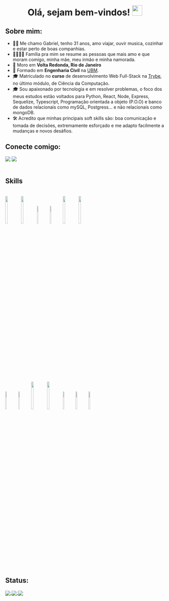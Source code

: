 <h1 align="center">Olá, sejam bem-vindos! <img src="https://media.giphy.com/media/hvRJCLFzcasrR4ia7z/giphy.gif" width="32"></h1>


## Sobre mim:

- 🧑‍💻 Me chamo Gabriel, tenho 31 anos, amo viajar, ouvir musica, cozinhar e estar perto de boas companhias.
- 👨‍👩‍👧‍👦 Família pra mim se resume as pessoas que mais amo e que moram comigo, minha mãe, meu irmão e minha namorada.
- 🏡 Moro em **Volta Redonda, Rio de Janeiro**
- 🏢 Formado em **Engenharia Civil** na [UBM](https://www.ubm.br/).
- 🎓 Matriculado no **curso** de desenvolvimento Web Full-Stack na [Trybe](https://www.betrybe.com/), no último módulo, de Ciência da Computação.
- 🎓 Sou apaixonado por tecnologia e em resolver problemas, o foco dos meus estudos estão voltados para Python, React, Node, Express, Sequelize, Typescript, Programação orientada a objeto (P.O.O) e banco de dados relacionais como mySQL, Postgress... e não relacionais como mongoDB.
- 🛠️ Acredito que minhas principais soft skills são: boa comunicação e tomada de decisões, extremamente esforçado e me adapto facilmente a mudanças e novos desáfios.


## Conecte comigo:

<div>      
  <a href="https://www.linkedin.com/in/gabriel-pereira-antunes" target="_blank"><img src="https://img.icons8.com/fluency/48/000000/linkedin.png"            target="_blank"></a>  
  <a href="mailto:gabrielja2antunes@gmail.com"><img src="https://img.icons8.com/fluency/48/000000/apple-mail.png" target="_blank"></a>     
<div>
<br/>
   
 
## Skills
   
<div style="display: inline-block"><br/>
   <img width="15%" src="https://www.vectorlogo.zone/logos/javascript/javascript-ar21.svg">
   <img width="15%" src="https://www.vectorlogo.zone/logos/typescriptlang/typescriptlang-ar21.svg">
   <img width="12%" src="https://www.vectorlogo.zone/logos/reactjs/reactjs-ar21.svg">
   <img width="12%" src="https://www.vectorlogo.zone/logos/mysql/mysql-ar21.svg">
   <img width="15%" src="https://www.vectorlogo.zone/logos/mongodb/mongodb-ar21.svg">
   <img width="15%" src="https://www.vectorlogo.zone/logos/docker/docker-ar21.svg">  
   <img width="12%" src="https://www.vectorlogo.zone/logos/nodejs/nodejs-ar21.svg">
   <img width="12%" src="https://www.vectorlogo.zone/logos/expressjs/expressjs-ar21.svg">
   <img width="15%" src="https://www.vectorlogo.zone/logos/npmjs/npmjs-ar21.svg">
   <img width="15%" src="https://www.vectorlogo.zone/logos/python/python-horizontal.svg">
   <img width="12%" src="https://www.vectorlogo.zone/logos/jestjsio/jestjsio-ar21.svg">
   <img width="12%" src="https://www.vectorlogo.zone/logos/mochajs/mochajs-ar21.svg">
   <img width="12%" src="https://www.vectorlogo.zone/logos/chaijs/chaijs-ar21.svg">   
  
<div>
 

 ## Status:
  
  <a href="https://github.com/anuraghazra/github-readme-stats">
    <img align="center" src="https://github-readme-stats.vercel.app/api?username=Gabrielja2&show_icons=true&theme=blue-green" />
    <img align="center" src="https://github-readme-stats.vercel.app/api/top-langs/?username=Gabrielja2&layout=compact&theme=blue-green" />
     <img align="center" src="https://github-readme-streak-stats.herokuapp.com/?user=Gabrielja2&theme=blue-green" />
  </a>
<!--   <a href="https://github.com/anuraghazra/github-readme-stats">
    <img align="center" src="https://github-readme-stats.vercel.app/api/top-langs/?username=Gabrielja2&layout=compact&theme=blue-green" />
  </a>
  <a href="https://github.com/anuraghazra/github-readme-stats">
    <img align="center" src="https://github-readme-streak-stats.herokuapp.com/?user=Gabrielja2&theme=blue-green" />
  </a> -->


<!-- ![Gabriel GitHub stats](https://github-readme-stats.vercel.app/api?username=Gabrielja2&show_icons=true&theme=blue-green)
  
[![Gabriel Top Langs](https://github-readme-stats.vercel.app/api/top-langs/?username=Gabrielja2&layout=compact&theme=blue-green)](https://github.com/anuraghazra/github-readme-stats)
   
![Gabriel github streak](https://github-readme-streak-stats.herokuapp.com/?user=Gabrielja2&theme=blue-green) -->
